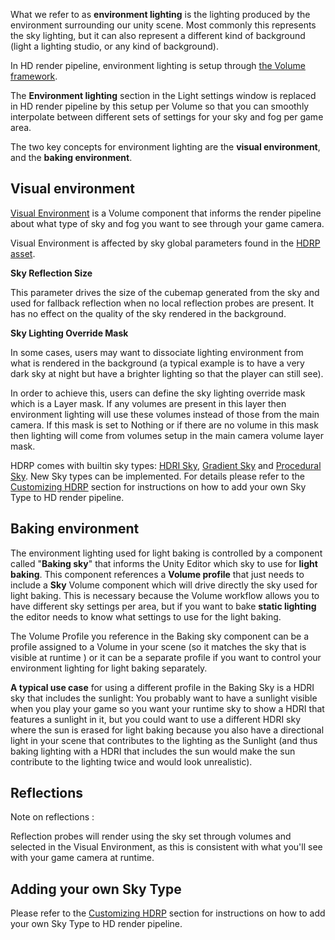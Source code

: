 What we refer to as **environment lighting** is the lighting produced by the environment surrounding our unity scene. Most commonly this represents the sky lighting, but it can also represent a different kind of background (light a lighting studio, or any kind of background).

In HD render pipeline, environment lighting is setup through [the Volume framework](https://github.com/Unity-Technologies/ScriptableRenderPipeline/wiki/Volumes).

The **Environment lighting** section in the Light settings window is replaced in HD render pipeline by this setup per Volume so that you can smoothly interpolate between different sets of settings for your sky and fog per game area.

The two key concepts for environment lighting are the **visual environment**, and the **baking environment**.

## Visual environment

[Visual Environment](https://github.com/Unity-Technologies/ScriptableRenderPipeline/wiki/HDRP-Visual-Environment) is a Volume component that informs the render pipeline about what type of sky and fog you want to see through your game camera.

Visual Environment is affected by sky global parameters found in the [HDRP asset](https://github.com/Unity-Technologies/ScriptableRenderPipeline/wiki/HDRP-Asset#sky).

**Sky Reflection Size**

This parameter drives the size of the cubemap generated from the sky and used for fallback reflection when no local reflection probes are present. It has no effect on the quality of the sky rendered in the background.

**Sky Lighting Override Mask**

In some cases, users may want to dissociate lighting environment from what is rendered in the background (a typical example is to have a very dark sky at night but have a brighter lighting so that the player can still see).

In order to achieve this, users can define the sky lighting override mask which is a Layer mask. If any volumes are present in this layer then environment lighting will use these volumes instead of those from the main camera. If this mask is set to Nothing or if there are no volume in this mask then lighting will come from volumes setup in the main camera volume layer mask.

HDRP comes with builtin sky types: [HDRI Sky](https://github.com/Unity-Technologies/ScriptableRenderPipeline/wiki/HDRI-Sky), [Gradient Sky](https://github.com/Unity-Technologies/ScriptableRenderPipeline/wiki/Gradient-Sky) and [Procedural Sky](https://github.com/Unity-Technologies/ScriptableRenderPipeline/wiki/Procedural-Sky). New Sky types can be implemented. For details please refer to the [Customizing HDRP](https://github.com/Unity-Technologies/ScriptableRenderPipeline/wiki/Writing-A-Custom-Sky-Renderer) section for instructions on how to add your own Sky Type to HD render pipeline.

## Baking environment

The environment lighting used for light baking is controlled by a component called "**Baking sky**" that informs the Unity Editor which sky to use for **light baking**. This component references a **Volume profile** that just needs to include a **Sky** Volume component which will drive directly the sky used for light baking. This is necessary because the Volume workflow allows you to have different sky settings per area, but if you want to bake **static lighting** the editor needs to know what settings to use for the light baking.

The Volume Profile you reference in the Baking sky component can be a profile assigned to a Volume in your scene (so it matches the sky that is visible at runtime ) or it can be a separate profile if you want to control your environment lighting for light baking separately.

**A typical use case** for using a different profile in the Baking Sky is a HDRI sky that includes the sunlight: You probably want to have a sunlight visible when you play your game so you want your runtime sky to show a HDRI that features a sunlight in it, but you could want to use a different HDRI sky where the sun is erased for light baking because you also have a directional light in your scene that contributes to the lighting as the Sunlight (and thus baking lighting with a HDRI that includes the sun would make the sun contribute to the lighting twice and would look unrealistic).

## Reflections

Note on reflections :

Reflection probes will render using the sky set through volumes and selected in the Visual Environment, as this is consistent with what you'll see with your game camera at runtime.

## Adding your own Sky Type

Please refer to the [Customizing HDRP](https://github.com/Unity-Technologies/ScriptableRenderPipeline/wiki/Writing-A-Custom-Sky-Renderer) section for instructions on how to add your own Sky Type to HD render pipeline.